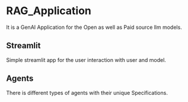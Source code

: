 # RAG_Application
It is a GenAI Application for the Open as well as Paid source llm models.

## Streamlit
Simple streamlit app for the user interaction with user and model.

## Agents
There is different types of agents with their unique Specifications.

 
